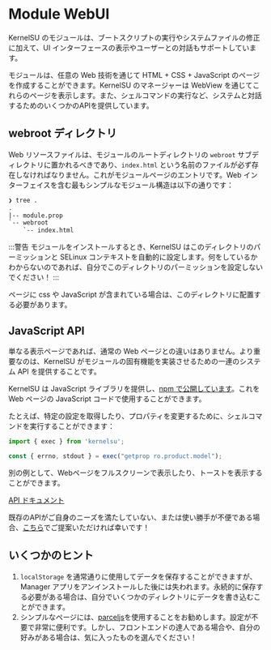 # Module WebUI

KernelSU のモジュールは、ブートスクリプトの実行やシステムファイルの修正に加えて、UI インターフェースの表示やユーザーとの対話もサポートしています。

モジュールは、任意の Web 技術を通じて HTML + CSS + JavaScript のページを作成することができます。KernelSU のマネージャーは WebView を通じてこれらのページを表示します。また、シェルコマンドの実行など、システムと対話するためのいくつかのAPIを提供しています。

## webroot ディレクトリ

Web リソースファイルは、モジュールのルートディレクトリの `webroot` サブディレクトリに置かれるべきであり、`index.html` という名前のファイルが必ず存在しなければなりません。これがモジュールページのエントリです。Web インターフェイスを含む最もシンプルなモジュール構造は以下の通りです：

```txt
❯ tree .
.
|-- module.prop
`-- webroot
    `-- index.html
```

:::警告
モジュールをインストールするとき、KernelSU はこのディレクトリのパーミッションと SELinux コンテキストを自動的に設定します。何をしているかわからないのであれば、自分でこのディレクトリのパーミッションを設定しないでください！
:::

ページに css や JavaScript が含まれている場合は、このディレクトリに配置する必要があります。

## JavaScript API

単なる表示ページであれば、通常の Web ページとの違いはありません。より重要なのは、KernelSU がモジュールの固有機能を実装させるための一連のシステム API を提供することです。

KernelSU は JavaScript ライブラリを提供し、[npm で公開しています](https://www.npmjs.com/package/kernelsu)。これを Web ページの JavaScript コードで使用することができます。

たとえば、特定の設定を取得したり、プロパティを変更するために、シェルコマンドを実行することができます：

```JavaScript
import { exec } from 'kernelsu';

const { errno, stdout } = exec("getprop ro.product.model");
```

別の例として、Webページをフルスクリーンで表示したり、トーストを表示することができます。

[API ドキュメント](https://www.npmjs.com/package/kernelsu)

既存のAPIがご自身のニーズを満たしていない、または使い勝手が不便である場合、[こちら](https://github.com/Quixoticly/KernelSU/issues)でご提案いただければ幸いです！

## いくつかのヒント

1. `localStorage` を通常通りに使用してデータを保存することができますが、Manager アプリをアンインストールした後には失われます。永続的に保存する必要がある場合は、自分でいくつかのディレクトリにデータを書き込むことができます。
2. シンプルなページには、[parceljs](https://parceljs.org/)を使用することをお勧めします。設定が不要で非常に便利です。しかし、フロントエンドの達人である場合や、自分の好みがある場合は、気に入ったものを選んでください！
